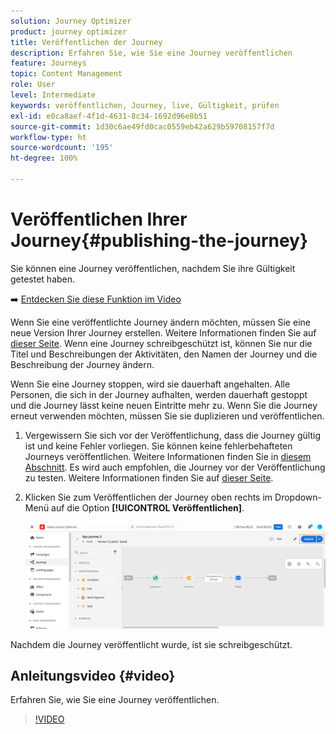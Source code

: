 ```yaml
---
solution: Journey Optimizer
product: journey optimizer
title: Veröffentlichen der Journey
description: Erfahren Sie, wie Sie eine Journey veröffentlichen
feature: Journeys
topic: Content Management
role: User
level: Intermediate
keywords: veröffentlichen, Journey, live, Gültigkeit, prüfen
exl-id: e0ca8aef-4f1d-4631-8c34-1692d96e8b51
source-git-commit: 1d30c6ae49fd0cac0559eb42a629b59708157f7d
workflow-type: ht
source-wordcount: '195'
ht-degree: 100%

---
```


# Veröffentlichen Ihrer Journey{#publishing-the-journey}

Sie können eine Journey veröffentlichen, nachdem Sie ihre Gültigkeit getestet haben.

➡️ [Entdecken Sie diese Funktion im Video](#video)

Wenn Sie eine veröffentlichte Journey ändern möchten, müssen Sie eine neue Version Ihrer Journey erstellen. Weitere Informationen finden Sie auf [dieser Seite](../building-journeys/journey.md). Wenn eine Journey schreibgeschützt ist, können Sie nur die Titel und Beschreibungen der Aktivitäten, den Namen der Journey und die Beschreibung der Journey ändern.

Wenn Sie eine Journey stoppen, wird sie dauerhaft angehalten. Alle Personen, die sich in der Journey aufhalten, werden dauerhaft gestoppt und die Journey lässt keine neuen Eintritte mehr zu. Wenn Sie die Journey erneut verwenden möchten, müssen Sie sie duplizieren und veröffentlichen.

1. Vergewissern Sie sich vor der Veröffentlichung, dass die Journey gültig ist und keine Fehler vorliegen. Sie können keine fehlerbehafteten Journeys veröffentlichen. Weitere Informationen finden Sie in [diesem Abschnitt](../building-journeys/troubleshooting.md#checking-for-errors-before-testing). Es wird auch empfohlen, die Journey vor der Veröffentlichung zu testen. Weitere Informationen finden Sie auf [dieser Seite](../building-journeys/testing-the-journey.md).
1. Klicken Sie zum Veröffentlichen der Journey oben rechts im Dropdown-Menü auf die Option **[!UICONTROL Veröffentlichen]**.

   ![](assets/journeyuc1_18.png)

Nachdem die Journey veröffentlicht wurde, ist sie schreibgeschützt.

## Anleitungsvideo {#video}

Erfahren Sie, wie Sie eine Journey veröffentlichen.

>[!VIDEO](https://video.tv.adobe.com/v/334238?quality=12)